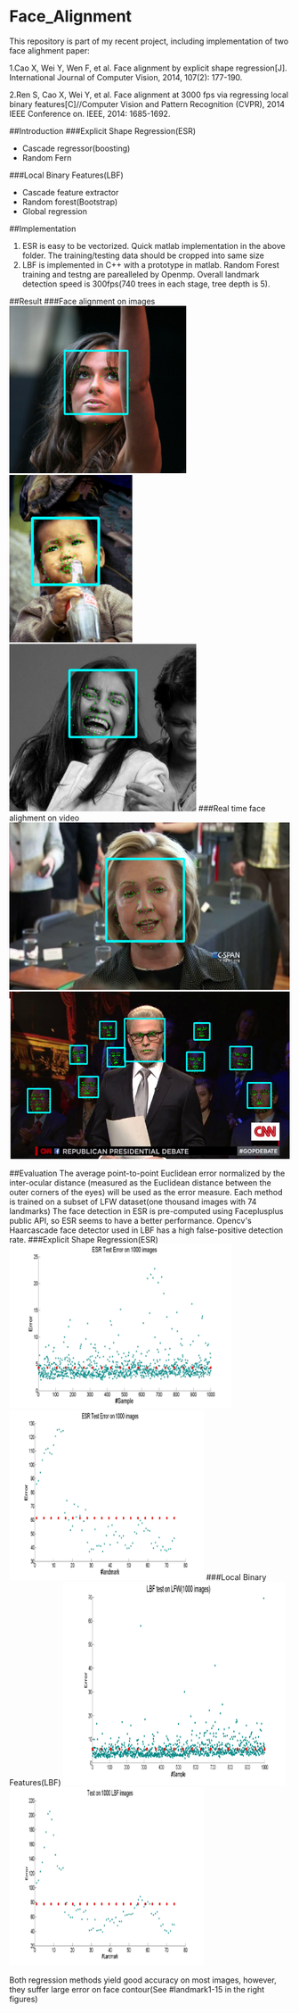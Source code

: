 # Face_Alignment
This repository is part of my recent project, including implementation of two face alighment paper:

1.Cao X, Wei Y, Wen F, et al. Face alignment by explicit shape regression[J]. International Journal of Computer Vision, 2014, 107(2): 177-190.

2.Ren S, Cao X, Wei Y, et al. Face alignment at 3000 fps via regressing local binary features[C]//Computer Vision and Pattern Recognition (CVPR), 2014 IEEE Conference on. IEEE, 2014: 1685-1692.

##Introduction
###Explicit Shape Regression(ESR)
* Cascade regressor(boosting)
* Random Fern

###Local Binary Features(LBF)
* Cascade feature extractor
* Random forest(Bootstrap)
* Global regression

##Implementation
1. ESR is easy to be vectorized. Quick matlab implementation in the above folder. The training/testing data should be cropped into same size
2. LBF is implemented in C++ with a prototype in matlab. Random Forest training and testng are parealleled by Openmp. Overall landmark detection speed is 300fps(740 trees in each stage, tree depth is 5). 

##Result
###Face alignment on images
<img src="./result/sample1.png" height=300px></img>
<img src="./result/sample2.png" height=300px></img>
<img src="./result/sample3.png" height=300px></img>
###Real time face alighment on video
<img src="./result/sample4.png" height=300px></img>
<img src="./result/sample5.png" height=300px></img>

##Evaluation
The average point-to-point Euclidean error normalized by the inter-ocular distance (measured as the Euclidean distance between the outer corners of the eyes) will be used as the error measure. Each method is trained on a subset of LFW dataset(one thousand images with 74 landmarks) The face detection in ESR is pre-computed using Faceplusplus public API, so ESR seems to have a better performance. Opencv's Haarcascade face detector used in LBF has a high false-positive detection rate.
###Explicit Shape Regression(ESR)
<img src="./result/esr_1000.png" width=400px></img>
<img src="./result/esr_landmark.png" width=350px></img>
###Local Binary Features(LBF)
<img src="./result/lbf_1000.png" width=400px></img>
<img src="./result/lbf_landmark.png" width=350px></img>

Both regression methods yield good accuracy on most images, however, they suffer large error on face contour(See #landmark1-15 in the right figures)

